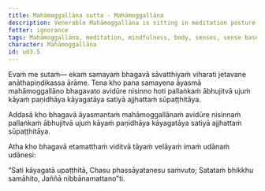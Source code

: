 ```yaml
---
title: Mahāmoggallāna sutta - Mahāmoggallāna
description: Venerable Mahāmoggallāna is sitting in meditation posture, aligning his body upright, and having set up mindfulness immersed in the body. The Blessed One sees this and expresses an inspired utterance.
fetter: ignorance
tags: Mahāmoggallāna, meditation, mindfulness, body, senses, sense bases, Nibbāna, ud, ud3
character: Mahāmoggallāna
id: ud3.5
---
```


Evaṁ me sutaṁ— ekaṁ samayaṁ bhagavā sāvatthiyaṁ viharati jetavane anāthapiṇḍikassa ārāme. Tena kho pana samayena āyasmā mahāmoggallāno bhagavato avidūre nisinno hoti pallaṅkaṁ ābhujitvā ujuṁ kāyaṁ paṇidhāya kāyagatāya satiyā ajjhattaṁ sūpaṭṭhitāya.

Addasā kho bhagavā āyasmantaṁ mahāmoggallānaṁ avidūre nisinnaṁ pallaṅkaṁ ābhujitvā ujuṁ kāyaṁ paṇidhāya kāyagatāya satiyā ajjhattaṁ sūpaṭṭhitāya.

Atha kho bhagavā etamatthaṁ viditvā tāyaṁ velāyaṁ imaṁ udānaṁ udānesi:

“Sati kāyagatā upaṭṭhitā,
Chasu phassāyatanesu saṁvuto;
Satataṁ bhikkhu samāhito,
Jaññā nibbānamattano”ti.

